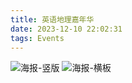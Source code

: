 ```yaml
---
title: 英语地理嘉年华
date: 2023-12-10 22:02:31
tags: Events
---
```

![海报-竖版](poster-portrait.png)
![海报-横板](poster-landscape.png)
